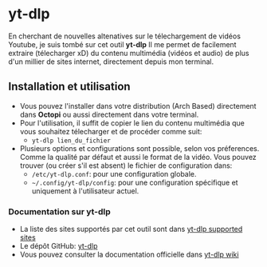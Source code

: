# yt-dlp

En cherchant de nouvelles altenatives sur le télechargement de vidéos Youtube, je suis tombé sur cet outil **yt-dlp**
Il me permet de facilement extraire (télecharger xD) du contenu multimédia (vidéos et audio) de plus d'un millier de sites internet, directement depuis mon terminal.

## Installation et utilisation

- Vous pouvez l'installer dans votre distribution (Arch Based) directement dans **Octopi** ou aussi directement dans votre terminal.
- Pour l'utilisation, il suffit de copier le lien du contenu multimédia que vous souhaitez télecharger et de procéder comme suit:
  - `yt-dlp lien_du_fichier`
- Plusieurs options et configurations sont possible, selon vos préferences. Comme la qualité par défaut et aussi le format de la vidéo. Vous pouvez trouver (ou créer s'il est absent) le fichier de configuration dans: 
  - `/etc/yt-dlp.conf`: pour une configuration globale. 
  - `~/.config/yt-dlp/config`: pour une configuration spécifique et uniquement à l'utilisateur actuel.

### Documentation sur yt-dlp

- La liste des sites supportés par cet outil sont dans [yt-dlp supported sites](https://github.com/yt-dlp/yt-dlp/blob/master/supportedsites.md)
- Le dépôt GitHub: [yt-dlp](https://github.com/yt-dlp)
- Vous pouvez consulter la documentation officielle dans [yt-dlp wiki](https://wiki.archlinux.org/title/Yt-dlp)
